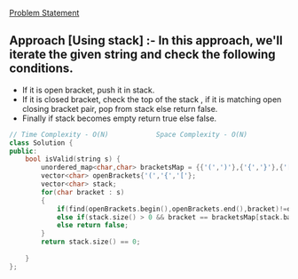 [Problem Statement](https://leetcode.com/problems/valid-parentheses)

## Approach [Using stack] :- In this approach, we'll iterate the given string and check the following conditions.
- If it is open bracket, push it in stack.
- If it is closed bracket, check the top of the stack , if it is matching open closing bracket pair, pop from stack else return false.
- Finally if stack becomes empty return true else false.


```cpp
// Time Complexity - O(N)            Space Complexity - O(N)
class Solution {
public:
    bool isValid(string s) {
        unordered_map<char,char> bracketsMap = {{'(',')'},{'{','}'},{'[',']'}};
        vector<char> openBrackets{'(','{','['};
        vector<char> stack;
        for(char bracket : s)
        {
            if(find(openBrackets.begin(),openBrackets.end(),bracket)!=openBrackets.end()) stack.push_back(bracket);   
            else if(stack.size() > 0 && bracket == bracketsMap[stack.back()]) stack.pop_back();
            else return false;
        }
        return stack.size() == 0;
        
    }
};
```
